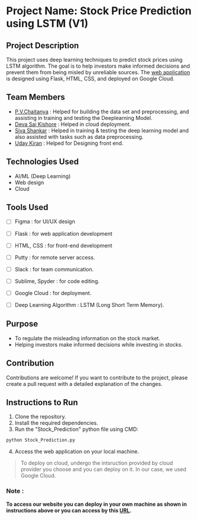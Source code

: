 # Project Name: Stock Price Prediction using LSTM (V1)

## Project Description
This project uses deep learning techniques to predict stock prices using LSTM algorithm. The goal is to help investors make informed decisions and prevent them from being misled by unreliable sources. The [web application](http://16.170.155.46:5000/) is designed using Flask, HTML, CSS, and deployed on Google Cloud.


## Team Members
- [P.V.Chaitanya](https://github.com/pvchaitanya8/) : Helped for building the data set and preprocessing, and assisting in training and testing the Deeplearning Model.
- [Deva Sai Kishore](https://github.com/devasaikishore43) : Helped in cloud deployment.
- [Siva Shankar](https://github.com/SivaShankar-Juthuka) : Helped in training & testing the deep learning model and also assisted with tasks such as data preprocessing.
- [Uday Kiran](https://github.com/UdayKiranVEGI) : Helped for Designing front end.


## Technologies Used
- AI/ML (Deep Learning)
- Web design
- Cloud

## Tools Used
- [ ] Figma : for UI/UX design
- [ ] Flask : for web application development
- [ ] HTML, CSS : for front-end development
- [ ] Putty : for remote server access.
- [ ] Slack : for team communication.
- [ ] Sublime, Spyder : for code editing.
- [ ] Google Cloud : for deployment.
- [ ] Deep Learning Algorithm : LSTM (Long Short Term Memory).


## Purpose    
- To regulate the misleading information on the stock market.
- Helping investors make informed decisions while investing in stocks.


## Contribution
Contributions are welcome! If you want to contribute to the project, please create a pull request with a detailed explanation of the changes.


## Instructions to Run
1. Clone the repository.
2. Install the required dependencies.
3. Run the "Stock_Prediction" python file using CMD:
```bash
python Stock_Prediction.py
```
4. Access the web application on your local machine.


> To deploy on cloud, undergo the intsruction provided by cloud provider you choose and you can deploy on it. In our case, we used Google Cloud. 


### Note :
**To access our website you can deploy in your own machine as shown in instructions above or you can access by this [URL](http://16.170.155.46:5000/).**
